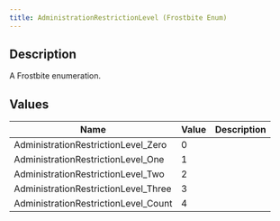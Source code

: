 ```yaml
---
title: AdministrationRestrictionLevel (Frostbite Enum)
---
```

## Description

A Frostbite enumeration.

## Values

| Name                                  | Value | Description |
| ------------------------------------- | ----- | ----------- |
| AdministrationRestrictionLevel\_Zero  | 0     |             |
| AdministrationRestrictionLevel\_One   | 1     |             |
| AdministrationRestrictionLevel\_Two   | 2     |             |
| AdministrationRestrictionLevel\_Three | 3     |             |
| AdministrationRestrictionLevel\_Count | 4     |             |
